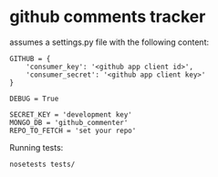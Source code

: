 github comments tracker
=======================

assumes a settings.py file with the following content:

```
GITHUB = {
	'consumer_key': '<github app client id>',
	'consumer_secret': '<github app client key>'
}

DEBUG = True

SECRET_KEY = 'development key'
MONGO_DB = 'github_commenter'
REPO_TO_FETCH = 'set your repo'
```

Running tests:
```
nosetests tests/
```
